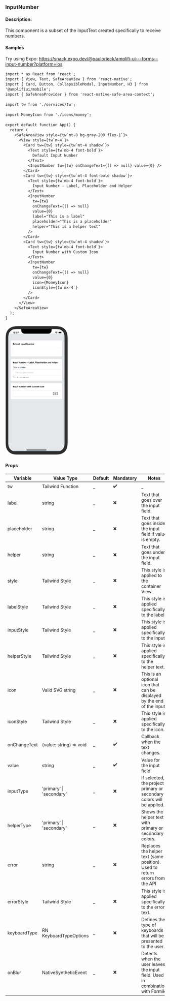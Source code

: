 ### InputNumber

#### Description:
This component is a subset of the InputText created specifically to receive numbers.

#### Samples
Try using Expo:
https://snack.expo.dev/@paulorieck/amplifi-ui---forms--input-number?platform=ios

```
import * as React from 'react';
import { View, Text, SafeAreaView } from 'react-native';
import { Card, Button, CollapsibleModal, InputNumber, H3 } from '@amplifiui/mobile';
import { SafeAreaProvider } from 'react-native-safe-area-context';

import tw from './services/tw';

import MoneyIcon from './icons/money';

export default function App() {
  return (
    <SafeAreaView style={tw`mt-8 bg-gray-200 flex-1`}>
      <View style={tw`m-4`}>
        <Card tw={tw} style={tw`mt-4 shadow`}>
          <Text style={tw`mb-4 font-bold`}>
            Default Input Number
          </Text>
          <InputNumber tw={tw} onChangeText={() => null} value={0} />
        </Card>
        <Card tw={tw} style={tw`mt-4 font-bold shadow`}>
          <Text style={tw`mb-4 font-bold`}>
            Input Number - Label, Placeholder and Helper
          </Text>
          <InputNumber
            tw={tw}
            onChangeText={() => null}
            value={0}
            label="This is a label"
            placeholder="This is a placeholder"
            helper="This is a helper text"
          />
        </Card>
        <Card tw={tw} style={tw`mt-4 shadow`}>
          <Text style={tw`mb-4 font-bold`}>
            Input Number with Custom Icon
          </Text>
          <InputNumber
            tw={tw}
            onChangeText={() => null}
            value={0}
            icon={MoneyIcon}
            iconStyle={tw`mx-4`}
          />
        </Card>
      </View>
    </SafeAreaView>
  );
}
```

<img src="https://raw.githubusercontent.com/Amplifi-Labs/amplifiui/main/amplifiui-mobile/files/sample-input-number.png" alt="Card Sample Image" width=200  />

#### Props
| Variable         | Value Type                   | Default | Mandatory          | Notes                                                                          |
| ---------------- | ---------------------------- | ------- | ------------------ | ------------------------------------------------------------------------------ |
| tw               | Tailwind Function            | \_      | :heavy_check_mark: | \_                                                                             |
| label            | string                       | \_      | :x:                | Text that goes over the input field.                                           |
| placeholder      | string                       | \_      | :x:                | Text that goes inside the input field if value is empty.                       |
| helper           | string                       | \_      | :x:                | Text that goes under the input field.                                          |
| style            | Tailwind Style               | \_      | :x:                | This style is applied to the container View                                    |
| labelStyle       | Tailwind Style               | \_      | :x:                | This style is applied specifically to the label.                               |
| inputStyle       | Tailwind Style               | \_      | :x:                | This style is applied specifically to the input.                               |
| helperStyle      | Tailwind Style               | \_      | :x:                | This style is applied specifically to the helper text.                         |
| icon             | Valid SVG string             | \_      | :x:                | This is an optional icon that can be displayed by the end of the input.        |
| iconStyle        | Tailwind Style               | \_      | :x:                | This style is applied specifically to the icon.                                |
| onChangeText     | (value: string) => void      | \_      | :heavy_check_mark: | Callback when the text changes.                                                |
| value            | string                       | \_      | :heavy_check_mark: | Value for the input field.                                                     |
| inputType        | 'primary' \| 'secondary'     | \_      | :x:                | If selected, the project primary or secondary colors will be applied.          |
| helperType       | 'primary' \| 'secondary'     | \_      | :x:                | Shows the helper text with primary or secondary colors.                        |
| error            | string                       | \_      | :x:                | Replaces the helper text (same position). Used to return errors from the API   |
| errorStyle       | Tailwind Style               | \_      | :x:                | This style is applied specifically to the error text.                          |
| keyboardType     | RN KeyboardTypeOptions       | \_      | :x:                | Defines the type of keyboards that will be presented to the user.              |
| onBlur           | NativeSyntheticEvent         | \_      | :x:                | Detects when the user leaves the input field. Used in combination with Formik. |